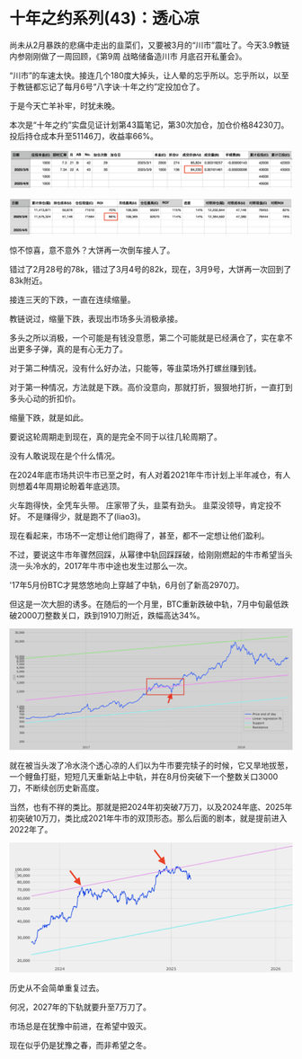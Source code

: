 # 十年之约系列(43)：透心凉

尚未从2月暴跌的悲痛中走出的韭菜们，又要被3月的“川市”震吐了。今天3.9教链内参刚刚做了一周回顾，《第9周 战略储备造川市 月底召开私董会》。

“川市”的车速太快。接连几个180度大掉头，让人晕的忘乎所以。忘乎所以，以至于教链都忘记了每月6号“八字诀·十年之约”定投加仓了。

于是今天亡羊补牢，时犹未晚。

本次是“十年之约”实盘见证计划第43篇笔记，第30次加仓，加仓价格84230刀。投后持仓成本升至51146刀，收益率66%。

![](2025-03-09-A01.png)

![](2025-03-09-A02.png)

惊不惊喜，意不意外？大饼再一次倒车接人了。

错过了2月28号的78k，错过了3月4号的82k，现在，3月9号，大饼再一次回到了83k附近。

接连三天的下跌，一直在连续缩量。

教链说过，缩量下跌，表现出市场多头消极承接。

多头之所以消极，一个可能是有钱没意愿，第二个可能就是已经满仓了，实在拿不出更多子弹，真的是有心无力了。

对于第二种情况，没有什么好办法，只能等，等韭菜场外打螺丝赚到钱。

对于第一种情况，方法就是下跌。高价没意向，那就打折，狠狠地打折，一直打到多头心动的折扣价。

缩量下跌，就是如此。

要说这轮周期走到现在，真的是完全不同于以往几轮周期了。

没有人敢说现在是个什么情况。

在2024年底市场共识牛市已至之时，有人对着2021年牛市计划上半年减仓，有人则想着4年周期论盼着年底逃顶。

火车跑得快，全凭车头带。
庄家带了头，韭菜有劲头。
韭菜没领导，肯定投不好。
不是赚得少，就是跑不了(liao3)。 

现在看起来，市场不一定想让他们跑得了，甚至，都不一定想让他们盈利。

不过，要说这牛市年骤然回踩，从幂律中轨回踩踩破，给刚刚燃起的牛市希望当头浇一头冷水的，2017年牛市中途也发生过那么一次。

'17年5月份BTC才晃悠悠地向上穿越了中轨，6月创了新高2970刀。

但这是一次大胆的诱多。在随后的一个月里，BTC重新跌破中轨，7月中旬最低跌破2000刀整数关口，跌到1910刀附近，跌幅高达34%。

![](2025-03-09-A03.png)

就在被当头泼了冷水浇个透心凉的人们以为牛市要完犊子的时候，它又旱地拔葱，一个鲤鱼打挺，短短几天重新站上中轨，并在8月份突破下一个整数关口3000刀，不断续创历史新高度。

当然，也有不祥的类比。那就是把2024年初突破7万刀，以及2024年底、2025年初突破10万刀，类比成2021年牛市的双顶形态。那么后面的剧本，就是提前进入2022年了。

![](2025-03-09-A04.png)

历史从不会简单重复过去。

何况，2027年的下轨就要升至7万刀了。

市场总是在犹豫中前进，在希望中毁灭。

现在似乎仍是犹豫之春，而非希望之冬。

